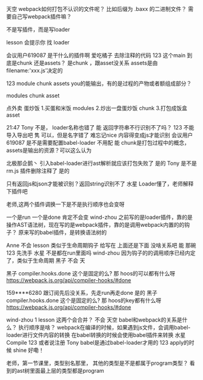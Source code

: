 
天空
webpack如何打包不认识的文件呢？ 
比如后缀为 .baxx 的二进制文件？  需要自己写webpack插件嘛？ 

不是写插件，而是写loader
 
lesson
会提示你 找 loader 



会议用户619087
是干什么的插件啊 
爱吃橘子
去除注释的代码 
123
这个main 到底是chunk 还是assets？ 
是chunk ，跟asset没关系
assets是由
 filename:'xxx.js'决定的
 
123
module chunk assets you的能输出，有的是过程的产物或者额组成部分？ 

modules
chunk
asset

点外卖 蛋炒饭
1.买蛋和米饭 modules
2.炒出一盘蛋炒饭 chunk
3.打包成饭盒 asset



21:47
Tony
不是， loader名称也错了 
能
返回字符串不行识别不了吗？ 
123
不能导入导出吧 
隽
可以，但是名字错了 
难忘记nice
内容得变成js才能识别 
会议用户619087
是不是需要配置babel-loader 不用配
能
chunk是打包过程中的概念，assets是输出的资源？可以这么认为 



北极那企鹅丶
引入babel-loader进行ast解析就应该打包失败了 是的
Tony
是不是rm.js 插件删除注释了 是的


只有返回js和json才能被识别？返回string识别不了 
水星
Loader懂了，老师解释下插件吧 



老师,这两个插件调换一下是不是执行顺序也会变呀 




一个是run 一个是done 肯定不会变 
wind-zhou
之前写的是loader插件，靠的是操作AST语法树，现在写的是webpack插件，靠的是调用webpack内置的的钩子？ 
原来写的babel插件，是转换语法树的

Anne
不会 
lesson
类似于生命周期钩子 给写在 上面还是下面 没啥关系吧 
能
那碗 
123
先洗手 
水星
不是都在run里面吗 
wind-zhou
因为钩子的的调用顺序已经内定了，类似于生命周期 
黑子
不会 
天



黑子
compiler.hooks.done 这个是固定的么? 那 hoos的可以都有什么呀 
https://webpack.js.org/api/compiler-hooks/#done

159****6280
跟订阅先后没关系，先走run再走done 
是的
黑子
compiler.hooks.done 这个是固定的么? 那 hoos的key都有什么呀 
https://webpack.js.org/api/compiler-hooks/#done

wind-zhou
1 
lesson
这两个会合并？ 不会
天空
babel和webpack的关系是什么？ 执行顺序是啥？ 
webpack在编译的时候，如果遇到js文件，会调用babel-loader进行文件内容的转换
在babel转换的时候会使用babel插件来转换
水星
Compile 
123
或者说注册 
Tony
babel是通过babel-loader才用的 
123
apply的时候 
shine
好嘞！ 


老师，第一节课里，类型别名那里，
其他的类型是不是都属于program类型？
看到的ast树里面最上层的类型都是program
